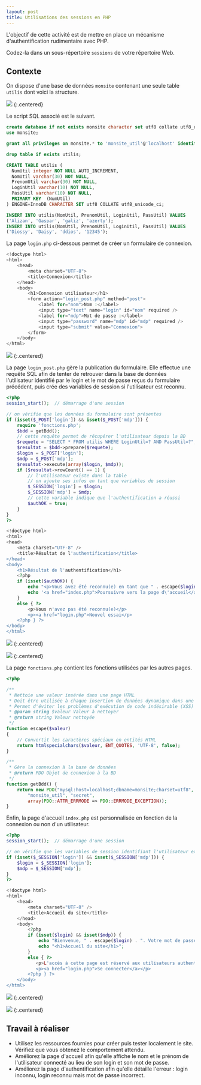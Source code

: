 ```yaml
---
layout: post
title: Utilisations des sessions en PHP
---
```


L'objectif de cette activité est de mettre en place un mécanisme d'authentification rudimentaire avec PHP.

Codez-la dans un sous-répertoire `sessions` de votre répertoire Web.

## Contexte

On dispose d'une base de données `monsite` contenant une seule table `utilis` dont voici la structure.

![](../assets/sessions/utilis.png)
{:.centered}

Le script SQL associé est le suivant.

~~~SQL
create database if not exists monsite character set utf8 collate utf8_unicode_ci;
use monsite;

grant all privileges on monsite.* to 'monsite_util'@'localhost' identified by 'secret';

drop table if exists utilis;

CREATE TABLE utilis (
  NumUtil integer NOT NULL AUTO_INCREMENT,
  NomUtil varchar(30) NOT NULL,
  PrenomUtil varchar(30) NOT NULL,
  LoginUtil varchar(10) NOT NULL,
  PassUtil varchar(10) NOT NULL,
  PRIMARY KEY  (NumUtil)
) ENGINE=InnoDB CHARACTER SET utf8 COLLATE utf8_unicode_ci;

INSERT INTO utilis(NomUtil, PrenomUtil, LoginUtil, PassUtil) VALUES
('Alizan', 'Gaspar', 'galiz', 'azerty');
INSERT INTO utilis(NomUtil, PrenomUtil, LoginUtil, PassUtil) VALUES
('Diossy', 'Daisy', 'ddios', '12345');
~~~

La page `login.php` ci-dessous permet de créer un formulaire de connexion.

~~~php
<!doctype html>
<html>
    <head>
        <meta charset="UTF-8">
        <title>Connexion</title>
    </head>
    <body>
        <h1>Connexion utilisateur</h1>
        <form action="login_post.php" method="post">
            <label for="nom">Nom :</label>
            <input type="text" name="login" id="nom" required />
            <label for="mdp">Mot de passe :</label>
            <input type="password" name="mdp" id="mdp" required />
            <input type="submit" value="Connexion">
        </form>
    </body>
</html>
~~~

![](../assets/sessions/sessions-1.png)
{:.centered}

La page `login_post.php` gère la publication du formulaire. Elle effectue une requête SQL afin de tenter de retrouver dans la base de données l'utilisateur identifié par le login et le mot de passe reçus du formulaire précédent, puis crée des variables de session si l'utilisateur est reconnu.

~~~php
<?php
session_start();  // démarrage d'une session

// on vérifie que les données du formulaire sont présentes
if (isset($_POST['login']) && isset($_POST['mdp'])) {
    require 'fonctions.php';
    $bdd = getBdd();
    // cette requête permet de récupérer l'utilisateur depuis la BD
    $requete = "SELECT * FROM utilis WHERE LoginUtil=? AND PassUtil=?";
    $resultat = $bdd->prepare($requete);
    $login = $_POST['login'];
    $mdp = $_POST['mdp'];
    $resultat->execute(array($login, $mdp));
    if ($resultat->rowCount() == 1) {
        // l'utilisateur existe dans la table
        // on ajoute ses infos en tant que variables de session
        $_SESSION['login'] = $login;
        $_SESSION['mdp'] = $mdp;
        // cette variable indique que l'authentification a réussi
        $authOK = true;
    }
}
?>

<!doctype html>
<html>
<head>
    <meta charset="UTF-8" />
    <title>Résultat de l'authentification</title>
</head>
<body>
    <h1>Résultat de l'authentification</h1>
    <?php
    if (isset($authOK)) {
        echo "<p>Vous avez été reconnu(e) en tant que " . escape($login) . "</p>";
        echo '<a href="index.php">Poursuivre vers la page d\'accueil</a>';
    }
    else { ?>
        <p>Vous n'avez pas été reconnu(e)</p>
        <p><a href="login.php">Nouvel essai</p>
    <?php } ?>
</body>
</html>
~~~

![](../assets/sessions/sessions-2.png)
{:.centered}

![](../assets/sessions/sessions-4.png)
{:.centered}

La page `fonctions.php` contient les fonctions utilisées par les autres pages.

~~~php
<?php

/**
 * Nettoie une valeur insérée dans une page HTML
 * Doit être utilisée à chaque insertion de données dynamique dans une page HTML
 * Permet d'éviter les problèmes d'exécution de code indésirable (XSS)
 * @param string $valeur Valeur à nettoyer
 * @return string Valeur nettoyée
 */
function escape($valeur)
{
    // Convertit les caractères spéciaux en entités HTML
    return htmlspecialchars($valeur, ENT_QUOTES, 'UTF-8', false);
}

/**
 * Gère la connexion à la base de données
 * @return PDO Objet de connexion à la BD
 */
function getBdd() {
    return new PDO("mysql:host=localhost;dbname=monsite;charset=utf8",
        "monsite_util", "secret",
        array(PDO::ATTR_ERRMODE => PDO::ERRMODE_EXCEPTION));
}
~~~

Enfin, la page d'accueil `index.php` est personnalisée en fonction de la connexion ou non d'un utilisateur.

~~~php
<?php
session_start();  // démarrage d'une session

// on vérifie que les variables de session identifiant l'utilisateur existent
if (isset($_SESSION['login']) && isset($_SESSION['mdp'])) {
    $login = $_SESSION['login'];
    $mdp = $_SESSION['mdp'];
}
?>

<!doctype html>
<html>
    <head>
        <meta charset="UTF-8" />
        <title>Accueil du site</title>
    </head>
    <body>
        <?php
        if (isset($login) && isset($mdp)) {
            echo "Bienvenue, " . escape($login) . ". Votre mot de passe est " . escape($mdp) . ".";
            echo "<h1>Accueil du site</h1>";
        }
        else { ?>
           <p>L'accès à cette page est réservé aux utilisateurs authentifiés</p>
           <p><a href="login.php">Se connecter</a></p>
        <?php } ?>
    </body>
</html>
~~~

![](../assets/sessions/sessions-3.png)
{:.centered}

![](../assets/sessions/sessions-5.png)
{:.centered}

## Travail à réaliser

* Utilisez les ressources fournies pour créer puis tester localement le site. Vérifiez que vous obtenez le comportement attendu.
* Améliorez la page d'accueil afin qu'elle affiche le nom et le prénom de l'utilisateur connecté au lieu de son login et son mot de passe.
* Améliorez la page d'authentification afin qu'elle détaille l'erreur : login inconnu, login reconnu mais mot de passe incorrect.

